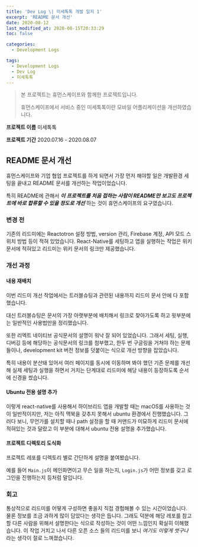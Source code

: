 ```yaml
---
title: 'Dev Log \| 미세톡톡 개발 일지 1'
excerpt: 'README 문서 개선'
date: 2020-08-12
last_modified_at: 2020-08-15T20:33:29
toc: false

categories:
  - Development Logs

tags:
  - Development Logs
  - Dev Log
  - 미세톡톡
---
```


> 본 프로젝트는 휴먼스케이프와 함께한 프로젝트입니다.
>
> 휴먼스케이프에서 서비스 중인 미세톡톡이란 모바일 어플리케이션을 개선하였습니다.

**프로젝트 이름** 미세톡톡

**프로젝트 기간** 2020.07.16 - 2020.08.07

## README 문서 개선
휴먼스케이프와 기업 협업 프로젝트를 하게 되면서 가장 먼저 해야할 일은 개발환경 세팅을 끝내고 README 문서를 개선하는 작업이었습니다.

특히 README에 관해서 ***이 프로젝트를 처음 접하는 사람이 README만 보고도 프로젝트에 바로 합류할 수 있을 정도로 개선*** 하는 것이 휴먼스케이프의 요구였습니다.

### 변경 전
기존의 리드미에는 Reactotron 설정 방법, version 관리, Firebase 계정, API 모드 스위치 방법 등이 적혀 있었습니다.
React-Native를 세팅하고 앱을 실행하는 작업은 위키 문서에 적혀있고 리드미는 위키 문서의 링크만 제공했습니다.

### 개선 과정
#### 내용 재배치
이번 리드미 개선 작업에서는 트러블슈팅과 관련된 내용까지 리드미 문서 안에 다 포함했습니다.

대신 트러블슈팅은 문서의 가장 아랫부분에 배치해서 링크로 찾아가도록 하고 윗부분에는 일반적인 사용법만을 정리했습니다.

또한 리엑트 네이티브 공식문서의 설명이 워낙 잘 되어 있었습니다.
그래서 세팅, 실행, 디버깅 등에 해당하는 공식문서의 링크를 첨부했고, 한두 번 구글링을 거쳐야 하는 문제들이나, development kit 버전 정보를 덧붙이는 식으로 개선 방향을 잡았습니다.

특히 내용이 분산돼 있어서 여러 페이지를 동시에 이동하며 봐야 했던 기존 문제를 개선해 실제 세팅과 실행을 하면서 거치는 단계대로 리드미에 해당 내용이 등장하도록 순서에 신경을 썼습니다.

#### Ubuntu 전용 설명 추가
이렇게 react-native를 사용해서 하이브리드 앱을 개발할 때는 macOS를 사용하는 것이 일반적이지만, 저는 아직 맥북을 갖추지 못해서 ubuntu 환경에서 진행했습니다.
그러다 보니, 무언가를 설치할 때나 path 설정을 할 때 커맨드가 미묘하게 리드미 문서에 적혀있는 것과 달랐고 이 부분에 대해서 ubuntu 전용 설명을 추가했습니다.

#### 프로젝트 디렉토리 도식화
프로젝트 레포를 디렉토리 별로 간단하게 설명을 붙여봤습니다.

예를 들어 `Main.js`이 메인화면이고 무슨 일을 하는지, `Login.js`가 어떤 정보를 갖고 로그인을 진행하는지 등처럼 말입니다.


### 회고
통상적으로 리드미를 어떻게 구성하면 좋을지 직접 경험해볼 수 있는 시간이었습니다.
물론 정보를 조금 과하게 많이 담았다는 생각은 듭니다.
그래도 덕분에 해당 레포를 참고할 다른 사람을 위해서 설명한다는 식으로 작성하는 것이 어떤 느낌인지 확실히 이해했습니다.
이 작업 거치고 나서 다른 오픈 소스 들의 리드미를 보니 *여기도 이렇게 썻구나* 라는 생각이 절로 느껴졌습니다.